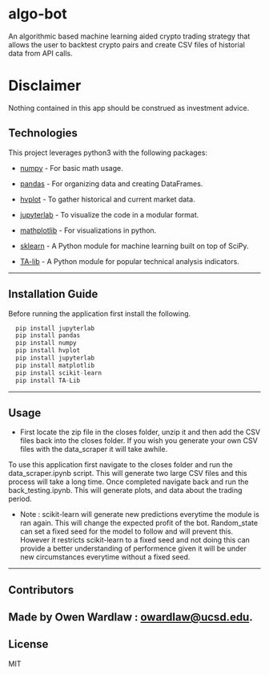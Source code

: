 # algo-bot
An algorithmic based machine learning aided crypto trading strategy that allows the user to backtest crypto pairs and create CSV files of historial data from API calls.

# Disclaimer 
Nothing contained in this app should be construed as investment advice.

## Technologies

This project leverages python3 with the following packages:

* [numpy](https://pypi.org/project/numpy/) - For basic math usage.

* [pandas](https://github.com/pandas-dev/pandas) - For organizing data and creating DataFrames.

* [hvplot](https://pypi.org/project/hvplot/) - To gather historical and current market data. 

* [jupyterlab](https://jupyter.org/install.html) - To visualize the code in a modular format. 

* [mathplotlib](https://pypi.org/project/matplotlib/) - For visualizations in python. 

* [sklearn](https://pypi.org/project/scikit-learn/) - A Python module for machine learning built on top of SciPy. 

* [TA-lib](https://pypi.org/project/TA-Lib/) - A Python module for popular technical analysis indicators. 

---

## Installation Guide

Before running the application first install the following.

```python
  pip install jupyterlab
  pip install pandas
  pip install numpy
  pip install hvplot
  pip install jupyterlab
  pip install matplotlib
  pip install scikit-learn
  pip install TA-Lib
```

---

## Usage

* First locate the zip file in the closes folder, unzip it and then add the CSV files back into the closes folder. If you wish you generate your own CSV files with the data_scraper it will take awhile.

To use this application first navigate to the closes folder and run the data_scraper.ipynb script. This will generate two large CSV files and this process will take a long time. Once completed navigate back and run the back_testing.ipynb. This will generate plots, and data about the trading period. 

* Note : scikit-learn will generate new predictions everytime the module is ran again. This will change the expected profit of the bot. Random_state can set a            fixed seed for the model to follow and will prevent this. However it restricts scikit-learn to a fixed seed and not doing this can provide a better              understanding of performence given it will be under new circumstances everytime without a fixed seed. 


---

## Contributors

Made by Owen Wardlaw : owardlaw@ucsd.edu.
---

## License

MIT
